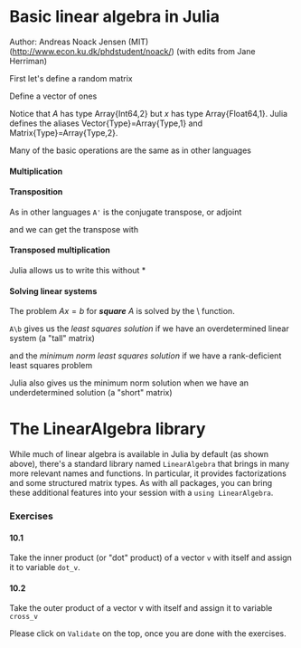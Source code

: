 
# Basic linear algebra in Julia
Author: Andreas Noack Jensen (MIT) (http://www.econ.ku.dk/phdstudent/noack/)
(with edits from Jane Herriman)

First let's define a random matrix

Define a vector of ones

Notice that $A$ has type Array{Int64,2} but $x$ has type Array{Float64,1}. Julia defines the aliases Vector{Type}=Array{Type,1} and Matrix{Type}=Array{Type,2}. 

Many of the basic operations are the same as in other languages
#### Multiplication

#### Transposition
As in other languages `A'` is the conjugate transpose, or adjoint

and we can get the transpose with

#### Transposed multiplication
Julia allows us to write this without *

#### Solving linear systems 
The problem $Ax=b$ for ***square*** $A$ is solved by the \ function.

`A\b` gives us the *least squares solution* if we have an overdetermined linear system (a "tall" matrix)

and the *minimum norm least squares solution* if we have a rank-deficient least squares problem

Julia also gives us the minimum norm solution when we have an underdetermined solution (a "short" matrix)

# The LinearAlgebra library

While much of linear algebra is available in Julia by default (as shown above), there's a standard library named `LinearAlgebra` that brings in many more relevant names and functions. In particular, it provides factorizations and some structured matrix types.  As with all packages, you can bring these additional features into your session with a `using LinearAlgebra`.

### Exercises

#### 10.1 
Take the inner product (or "dot" product) of a vector `v` with itself and assign it to variable `dot_v`.



#### 10.2 
Take the outer product of a vector v with itself and assign it to variable `cross_v`

Please click on `Validate` on the top, once you are done with the exercises.
